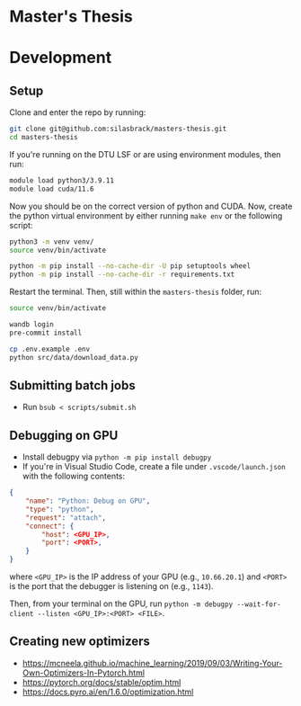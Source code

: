 Master's Thesis
==============================

# Development

## Setup

Clone and enter the repo by running:

```bash
git clone git@github.com:silasbrack/masters-thesis.git
cd masters-thesis
```

If you're running on the DTU LSF or are using environment modules, then run:

```bash
module load python3/3.9.11
module load cuda/11.6
```

Now you should be on the correct version of python and CUDA.
Now, create the python virtual environment by either running `make env` or the following script:

```bash
python3 -m venv venv/
source venv/bin/activate

python -m pip install --no-cache-dir -U pip setuptools wheel
python -m pip install --no-cache-dir -r requirements.txt
```

Restart the terminal.
Then, still within the `masters-thesis` folder, run:

```bash
source venv/bin/activate

wandb login
pre-commit install

cp .env.example .env
python src/data/download_data.py
```

## Submitting batch jobs

* Run `bsub < scripts/submit.sh`

## Debugging on GPU

* Install debugpy via `python -m pip install debugpy`
* If you're in Visual Studio Code, create a file under `.vscode/launch.json` with the following contents:
```json
{
    "name": "Python: Debug on GPU",
    "type": "python",
    "request": "attach",
    "connect": {
        "host": <GPU_IP>,
        "port": <PORT>,
    }
}
```
where `<GPU_IP>` is the IP address of your GPU (e.g., `10.66.20.1`) and `<PORT>` is the port that the debugger is listening on (e.g., `1143`).

Then, from your terminal on the GPU, run `python -m debugpy --wait-for-client --listen <GPU_IP>:<PORT> <FILE>`.

## Creating new optimizers

* https://mcneela.github.io/machine_learning/2019/09/03/Writing-Your-Own-Optimizers-In-Pytorch.html
* https://pytorch.org/docs/stable/optim.html
* https://docs.pyro.ai/en/1.6.0/optimization.html
